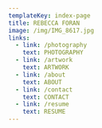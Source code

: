 ```yaml
---
templateKey: index-page
title: REBECCA FORAN
image: /img/IMG_8617.jpg
links:
  - link: /photography
    text: PHOTOGRAPHY
  - link: /artwork
    text: ARTWORK
  - link: /about
    text: ABOUT
  - link: /contact
    text: CONTACT
  - link: /resume
    text: RESUME
---
```


